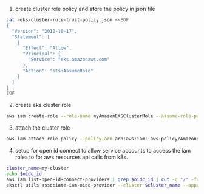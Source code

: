 1. create cluster role policy and store the policy in json file
```sh
cat >eks-cluster-role-trust-policy.json <<EOF
{
  "Version": "2012-10-17",
  "Statement": [
    {
      "Effect": "Allow",
      "Principal": {
        "Service": "eks.amazonaws.com"
      },
      "Action": "sts:AssumeRole"
    }
  ]
}
EOF
```
2. create eks cluster role
```sh
aws iam create-role --role-name myAmazonEKSClusterRole --assume-role-policy-document file://"eks-cluster-role-trust-policy.json"
```
3. attach the cluster role
  ```sh
aws iam attach-role-policy --policy-arn arn:aws:iam::aws:policy/AmazonEKSClusterPolicy --role-name myAmazonEKSClusterRole
```
4. setup for open id connect to allow service accounts to access the iam roles to for aws resources api calls from k8s.
```sh
cluster_name=my-cluster
echo $oidc_id
aws iam list-open-id-connect-providers | grep $oidc_id | cut -d "/" -f4
eksctl utils associate-iam-oidc-provider --cluster $cluster_name --approve
```
